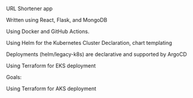 URL Shortener app

Written using React, Flask, and MongoDB

Using Docker and GitHub Actions.

Using Helm for the Kubernetes Cluster Declaration, chart templating

Deployments (helm/legacy-k8s) are declarative and supported by ArgoCD

Using Terraform for EKS deployment

Goals:

Using Terraform for AKS deployment

